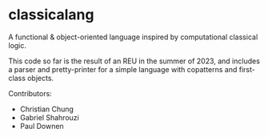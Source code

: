 # classicalang

A functional &amp; object-oriented language inspired by computational classical logic.

This code so far is the result of an REU in the summer of 2023, and includes a parser and pretty-printer for a simple language with copatterns and first-class objects.


Contributors:

* Christian Chung
* Gabriel Shahrouzi
* Paul Downen
